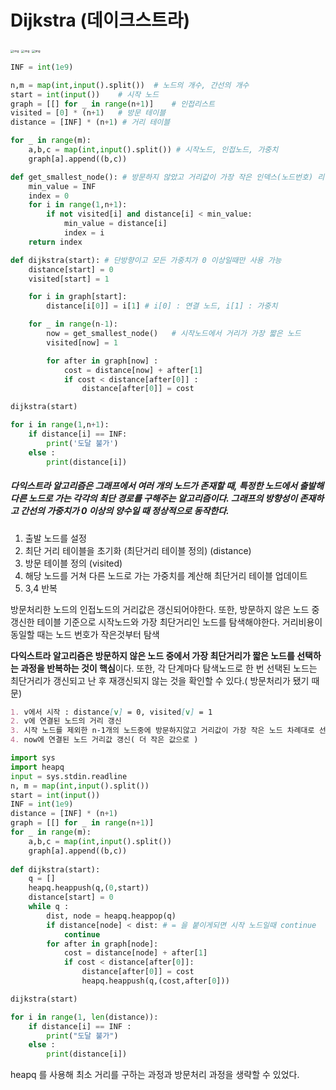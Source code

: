 # Dijkstra (데이크스트라)

<img src="https://blog.kakaocdn.net/dn/bysx8O/btrftofXLDl/vJLp0dOk2U8A1YE9SuQ9x1/img.png" alt="img" style="zoom: 33%;" />

<img src="https://blog.kakaocdn.net/dn/c7jlZz/btrfFEVRizL/OIDKfob2QMrMnVcOb6nBTk/img.png" alt="img" style="zoom: 33%;" />

<img src="https://blog.kakaocdn.net/dn/cTeEYD/btrfzjZfwyq/cYKGlq1kjNMamdW6pDRz1k/img.png" alt="img" style="zoom:33%;" />

```python
INF = int(1e9)

n,m = map(int,input().split())  # 노드의 개수, 간선의 개수
start = int(input())    # 시작 노드
graph = [[] for _ in range(n+1)]    # 인접리스트
visited = [0] * (n+1)   # 방문 테이블
distance = [INF] * (n+1) # 거리 테이블

for _ in range(m):
    a,b,c = map(int,input().split()) # 시작노드, 인접노드, 가중치
    graph[a].append((b,c))

def get_smallest_node(): # 방문하지 않았고 거리값이 가장 작은 인덱스(노드번호) 리턴
    min_value = INF
    index = 0
    for i in range(1,n+1):
        if not visited[i] and distance[i] < min_value:
            min_value = distance[i]
            index = i
    return index

def dijkstra(start): # 단방향이고 모든 가중치가 0 이상일때만 사용 가능
    distance[start] = 0
    visited[start] = 1

    for i in graph[start]:
        distance[i[0]] = i[1] # i[0] : 연결 노드, i[1] : 가중치

    for _ in range(n-1):
        now = get_smallest_node()   # 시작노드에서 거리가 가장 짧은 노드
        visited[now] = 1

        for after in graph[now] :
            cost = distance[now] + after[1]
            if cost < distance[after[0]] :
                distance[after[0]] = cost

dijkstra(start)

for i in range(1,n+1):
    if distance[i] == INF:
        print('도달 불가')
    else :
        print(distance[i])
```

##### 다익스트라 알고리즘은 그래프에서 여러 개의 노드가 존재할 때, 특정한 노드에서 출발해 다른 노드로 가는 각각의 최단 경로를 구해주는 알고리즘이다. 그래프의 방향성이 존재하고 간선의 가중치가 0 이상의 양수일 때 정상적으로 동작한다.

1. 출발 노드를 설정
2. 최단 거리 테이블을 초기화 (최단거리 테이블 정의) (distance)
3. 방문 테이블 정의 (visited)
4. 해당 노드를 거쳐 다른 노드로 가는 가중치를 계산해 최단거리 테이블 업데이트
5. 3,4 반복

방문처리한 노드의 인접노드의 거리값은 갱신되어야한다. 또한, 방문하지 않은 노드 중 갱신한 테이블 기준으로 시작노드와 가장 최단거리인 노드를 탐색해야한다. 거리비용이 동일할 때는 노드 번호가 작은것부터 탐색

**다익스트라 알고리즘은 방문하지 않은 노드 중에서 가장 최단거리가 짧은 노드를 선택하는 과정을 반복하는 것이 핵심**이다. 또한, 각 단계마다 탐색노드로 한 번 선택된 노드는 최단거리가 갱신되고 난 후 재갱신되지 않는 것을 확인할 수 있다.( 방문처리가 됐기 때문)

```markdown
1. v에서 시작 : distance[v] = 0, visited[v] = 1
2. v에 연결된 노드의 거리 갱신
3. 시작 노드를 제외한 n-1개의 노드중에 방문하지않고 거리값이 가장 작은 노드 차례대로 선택 -> now
4. now에 연결된 노드 거리값 갱신( 더 작은 값으로 )
```



```python
import sys
import heapq
input = sys.stdin.readline
n, m = map(int,input().split())
start = int(input())
INF = int(1e9)
distance = [INF] * (n+1)
graph = [[] for _ in range(n+1)]
for _ in range(m):
    a,b,c = map(int,input().split())
    graph[a].append((b,c))
    
def dijkstra(start):
    q = []
    heapq.heappush(q,(0,start)) 
    distance[start] = 0 
    while q :
        dist, node = heapq.heappop(q)
        if distance[node] < dist: # = 을 붙이게되면 시작 노드일때 continue
            continue
        for after in graph[node]:
            cost = distance[node] + after[1]
            if cost < distance[after[0]]:
                distance[after[0]] = cost
                heapq.heappush(q,(cost,after[0]))

dijkstra(start)

for i in range(1, len(distance)):
    if distance[i] == INF :
        print("도달 불가")
    else :
        print(distance[i])
```

heapq 를 사용해 최소 거리를 구하는 과정과 방문처리 과정을 생략할 수 있었다.
